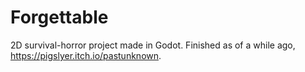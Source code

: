 # Forgettable

2D survival-horror project made in Godot. Finished as of a while ago, https://pigslyer.itch.io/pastunknown.
